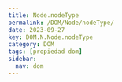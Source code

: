 ```yaml
---
title: Node.nodeType
permalink: /DOM/Node/nodeType/
date: 2023-09-27
key: DOM.N.Node.nodeType
category: DOM
tags: [propiedad dom]
sidebar:
  nav: dom
---
```

